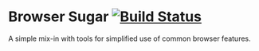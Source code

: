 # Browser Sugar [![Build Status](https://travis-ci.org/standardpixel/browsersugar.svg?branch=master)](https://travis-ci.org/standardpixel/browsersugar)
A simple mix-in with tools for simplified use of common browser features.
